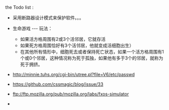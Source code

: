 the Todo list :  

* 采用断路器设计模式来保护软件。。。 
* 生命游戏 --- 玩法：
	* 如果活方格周围有2或3个活邻居，它就存活
	* 如果死方格周围恰好有3个活邻居，他就变成活细胞出生）
	* 在其他所有情形中，细胞死去或者保持死亡状态，如果一个活方格周围有1个或0个邻居，这种情况称为死于孤独，如果他有多于3个的邻居，就称为死于拥挤。


* http://minnie.tuhs.org/cgi-bin/utree.pl?file=V6/etc/passwd
* https://github.com/cssmagic/blog/issue/33
* ftp://ftp.mozilla.org/pub/mozilla.org/labs/fxos-simulator
* 